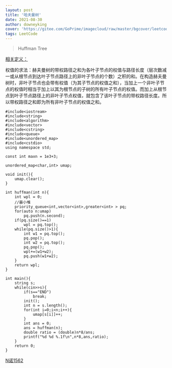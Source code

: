 ```yaml
---
layout: post
title: '哈夫曼树'
date: 2021-08-30
author: downeyking
cover: 'https://gitee.com/GoPrime/imagecloud/raw/master/bgcover/leetcode.jpg'
tags: LeetCode
---
```


> Huffman Tree



[相关定义：](https://blog.csdn.net/qq_29519041/article/details/81428934)

权值的求法：赫夫曼树的带权路径之和为各叶子节点的权值与路径长度（层次数减一或从根节点到达叶子节点路径上的非叶子节点的个数）之积的和。在构造赫夫曼树时，非叶子节点也会带有权值（为其子节点的权值之和），当加上一个非叶子节点的权值时相当于加上以其为根节点的子树的所有叶子节点的权值。而加上从根节点到叶子节点路径上的非叶子节点权值，就包含了该叶子节点的带权路径长度。所以带权路径之和即为所有非叶子节点的权值之和。

```
#include<iostream>
#include<string>
#include<algorithm>
#include<vector>
#include<cstring>
#include<queue>
#include<unordered_map>
#include<cstdio>
using namespace std;

const int maxn = 1e3+3;

unordered_map<char,int> umap;

void init(){
    umap.clear();
}

int huffman(int n){
    int wpl = 0;
    //最小堆
    priority_queue<int,vector<int>,greater<int> > pq;
    for(auto n:umap)
        pq.push(n.second);
    if(pq.size()==1)
        wpl = pq.top();
    while(pq.size()>1){
        int w1 = pq.top();
        pq.pop();
        int w2 = pq.top();
        pq.pop();
        wpl+=(w1+w2);
        pq.push(w1+w2);
    }
    return wpl;
}

int main(){
    string s;
    while(cin>>s){
        if(s=="END")
            break;
        init();
        int n = s.length();
        for(int i=0;i<n;i++){
            umap[s[i]]++;
        }
        int ans = 0;
        ans = huffman(n);
        double ratio = (double)n*8/ans;
        printf("%d %d %.1f\n",n*8,ans,ratio);
    }
    return 0;
}
```

[N诺1562](http://www.noobdream.com/DreamJudge/Issue/page/1562/)

